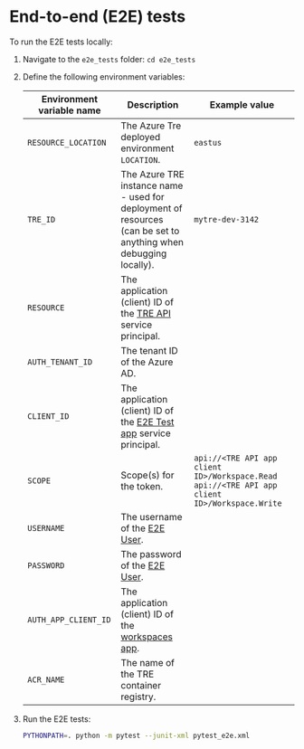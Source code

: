 # End-to-end (E2E) tests

To run the E2E tests locally:

1. Navigate to the `e2e_tests` folder: `cd e2e_tests`
1. Define the following environment variables:

    | Environment variable name | Description | Example value |
    | ------------------------- | ----------- | ------------- |
    | `RESOURCE_LOCATION` | The Azure Tre deployed environment `LOCATION`. | `eastus` |
    | `TRE_ID` | The Azure TRE instance name - used for deployment of resources (can be set to anything when debugging locally). | `mytre-dev-3142` |
    | `RESOURCE` | The application (client) ID of the [TRE API](../docs/auth.md#tre-api) service principal. | |
    | `AUTH_TENANT_ID` | The tenant ID of the Azure AD. | |
    | `CLIENT_ID` | The application (client) ID of the [E2E Test app](../docs/auth.md#tre-e2e-test) service principal. | |
    | `SCOPE` | Scope(s) for the token. | `api://<TRE API app client ID>/Workspace.Read api://<TRE API app client ID>/Workspace.Write` |
    | `USERNAME` | The username of the [E2E User](../docs/auth.md#end-to-end-test-user). | |
    | `PASSWORD` | The password of the [E2E User](../docs/auth.md#end-to-end-test-user). | |
    | `AUTH_APP_CLIENT_ID` | The application (client) ID of the [workspaces app](auth.md#workspaces). | |
    | `ACR_NAME` | The name of the TRE container registry. | |

1. Run the E2E tests:

   ```bash
   PYTHONPATH=. python -m pytest --junit-xml pytest_e2e.xml
   ```
